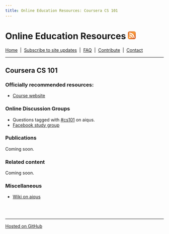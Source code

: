 ```yaml
---
title: Online Education Resources: Coursera CS 101
---
```


# Online Education Resources <a href=""><img src="https://github.com/amberj/online-edu-resources/raw/gh-pages/feed-icon.png" alt="RSS Feed" /></a>
[Home](http://amberj.github.com/online-edu-resources/ "Online Educational Resources: Home") &nbsp;|&nbsp; [Subscribe to site updates](http://amberj.github.com/online-edu-resources/subscribe.html "Online Educational Resources: Subscribe to site updates") &nbsp;|&nbsp; [FAQ](http://amberj.github.com/online-edu-resources/faq.html "Online Educational Resources: FAQ") &nbsp;|&nbsp; [Contribute](http://amberj.github.com/online-edu-resources/contribute.html "Online Educational Reqources: Contribute") &nbsp;|&nbsp; [Contact](http://amberj.github.com/online-edu-resources/contact.html "Online Educational Resources: Contact")<br />

<hr />

## Coursera CS 101
### Officially recommended resources:
* [Course website](http://www.cs101-class.org/)

### Online Discussion Groups
* Questions tagged with [#cs101](http://www.aiqus.com/tags/%23cs101) on aiqus.
* [Facebook study group](https://www.facebook.com/groups/129956253780450/)

### Publications
Coming soon.

### Related content
Coming soon.

### Miscellaneous
* [Wiki on aiqus](http://www.aiqus.com/wiki/Computer_Science_101)

<br /><br />
<hr />

[Hosted on GitHub](https://github.com/amberj/online-edu-resources "online-edu-resources on GitHub")
